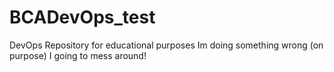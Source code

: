 # BCADevOps_test
DevOps Repository for educational purposes
Im doing something wrong (on purpose) I going to mess around!
